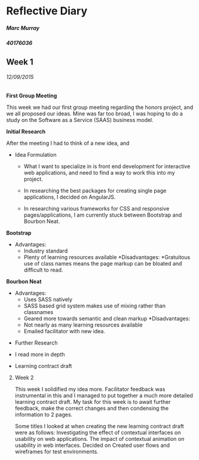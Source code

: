 # Reflective Diary
##### Marc Murray
##### 40176036

## Week 1 
###### 12/09/2015

__First Group Meeting__ 

This week we had our first group meeting regarding the honors project, and we all proposed our ideas.
Mine was far too broad, I was hoping to do a study on the Software as a Service (SAAS) business model.



__Initial Research__

After the meeting I had to think of a new idea, and 

 

* Idea Formulation

  * What I want to specialize in is front end development for interactive web applications, and need to find a way to work this into my project. 

        
  * In researching the best packages for creating single page applications, I decided on AngularJS.

        
  * In researching various frameworks for CSS and responsive pages/applications, I am currently stuck between Bootstrap and Bourbon Neat.


__Bootstrap__
* Advantages:
    * Industry standard
    * Plenty of learning resources available
*Disadvantages:
  *Gratuitous use of class names means the page markup can be bloated and difficult to read.

__Bourbon Neat__
* Advantages:
  * Uses SASS natively
  * SASS based grid system makes use of mixing rather than classnames
  * Geared more towards semantic and clean markup
*Disadvantages:
  * Not nearly as many learning resources available
  * Emailed facilitator with new idea.



- Further Research
- I read more in depth  



- Learning contract draft

 
 
2. Week 2
 

    This week I solidified my idea more. Facilitator feedback was instrumental in this and I managed to put together a much more detailed learning contract draft. My task for this week is to await further feedback, make the correct changes and then condensing the information to 2 pages.

    Some titles I looked at when creating the new learning contract draft were as follows:
        Investigating the effect of contextual interfaces on usability on web applications.
        The impact of contextual animation on usability in web interfaces.
    Decided on 
    Created user flows and wireframes for test environments.
